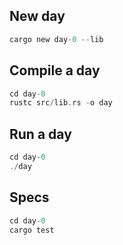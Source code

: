 ## New day

```rust
cargo new day-0 --lib
```

## Compile a day

```rust
cd day-0
rustc src/lib.rs -o day
```

## Run a day

```rust
cd day-0
./day
```

## Specs

```rust
cd day-0
cargo test
```
